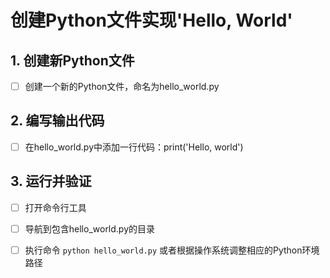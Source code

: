 # 创建Python文件实现'Hello, World'

## 1. 创建新Python文件

- [ ] 创建一个新的Python文件，命名为hello_world.py

## 2. 编写输出代码

- [ ] 在hello_world.py中添加一行代码：print('Hello, world')

## 3. 运行并验证

- [ ] 打开命令行工具

- [ ] 导航到包含hello_world.py的目录

- [ ] 执行命令 `python hello_world.py` 或者根据操作系统调整相应的Python环境路径

